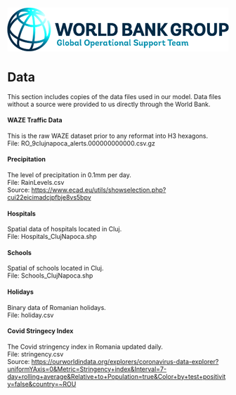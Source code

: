 <p><center> <img src="../images/GOST_Logo_2021.png" width="700"/> </p></center>

# Data
This section includes copies of the data files used in our model. Data files without a source were provided to us directly through the World Bank.

#### WAZE Traffic Data  
This is the raw WAZE dataset prior to any reformat into H3 hexagons.   
File: RO_9clujnapoca_alerts.000000000000.csv.gz    

#### Precipitation   
The level of precipitation in 0.1mm per day.    
File: RainLevels.csv    
Source: https://www.ecad.eu/utils/showselection.php?cui22eicimadcjpfbje8vs5bpv

#### Hospitals
Spatial data of hospitals located in Cluj.    
File: Hospitals_ClujNapoca.shp 

#### Schools 
Spatial of schools located in Cluj.    
File: Schools_ClujNapoca.shp 

#### Holidays   
Binary data of Romanian holidays.    
File: holiday.csv

#### Covid Stringecy Index
The Covid stringency index in Romania updated daily.    
File: stringency.csv    
Source: https://ourworldindata.org/explorers/coronavirus-data-explorer?uniformYAxis=0&Metric=Stringency+index&Interval=7-day+rolling+average&Relative+to+Population=true&Color+by+test+positivity=false&country=~ROU
